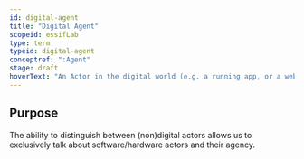 ```yaml
---
id: digital-agent
title: "Digital Agent"
scopeid: essifLab
type: term
typeid: digital-agent
conceptref: ":Agent"
stage: draft
hoverText: "An Actor in the digital world (e.g. a running app, or a web-server) that executes actions for a specific party"
---
```


## Purpose
<!--State the purpose(s) for which it is necessary (or at least: desirable) to define <New Term>.-->
The ability to distinguish between (non)digital actors allows us to exclusively talk about software/hardware actors and their agency.
